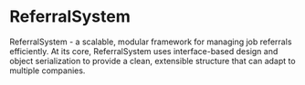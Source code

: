 # ReferralSystem
ReferralSystem - a scalable, modular framework for managing job referrals efficiently. At its core, ReferralSystem uses interface-based design and object serialization to provide a clean, extensible structure that can adapt to multiple companies.
